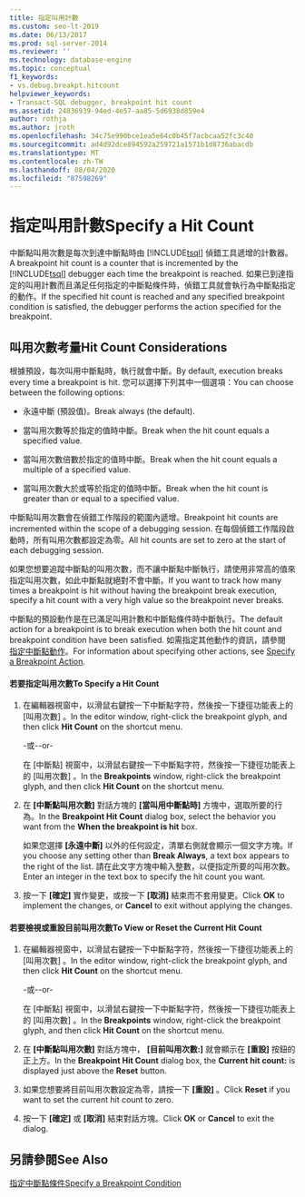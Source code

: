 ```yaml
---
title: 指定叫用計數
ms.custom: seo-lt-2019
ms.date: 06/13/2017
ms.prod: sql-server-2014
ms.reviewer: ''
ms.technology: database-engine
ms.topic: conceptual
f1_keywords:
- vs.debug.breakpt.hitcount
helpviewer_keywords:
- Transact-SQL debugger, breakpoint hit count
ms.assetid: 24836939-94ed-4e57-aa85-5d6938d859e4
author: rothja
ms.author: jroth
ms.openlocfilehash: 34c75e990bce1ea5e64c0b45f7acbcaa52fc3c40
ms.sourcegitcommit: ad4d92dce894592a259721a1571b1d8736abacdb
ms.translationtype: MT
ms.contentlocale: zh-TW
ms.lasthandoff: 08/04/2020
ms.locfileid: "87598269"
---
```

# <a name="specify-a-hit-count"></a><span data-ttu-id="0af3d-102">指定叫用計數</span><span class="sxs-lookup"><span data-stu-id="0af3d-102">Specify a Hit Count</span></span>
  <span data-ttu-id="0af3d-103">中斷點叫用次數是每次到達中斷點時由 [!INCLUDE[tsql](../../includes/tsql-md.md)] 偵錯工具遞增的計數器。</span><span class="sxs-lookup"><span data-stu-id="0af3d-103">A breakpoint hit count is a counter that is incremented by the [!INCLUDE[tsql](../../includes/tsql-md.md)] debugger each time the breakpoint is reached.</span></span> <span data-ttu-id="0af3d-104">如果已到達指定的叫用計數而且滿足任何指定的中斷點條件時，偵錯工具就會執行為中斷點指定的動作。</span><span class="sxs-lookup"><span data-stu-id="0af3d-104">If the specified hit count is reached and any specified breakpoint condition is satisfied, the debugger performs the action specified for the breakpoint.</span></span>  
  
## <a name="hit-count-considerations"></a><span data-ttu-id="0af3d-105">叫用次數考量</span><span class="sxs-lookup"><span data-stu-id="0af3d-105">Hit Count Considerations</span></span>  
 <span data-ttu-id="0af3d-106">根據預設，每次叫用中斷點時，執行就會中斷。</span><span class="sxs-lookup"><span data-stu-id="0af3d-106">By default, execution breaks every time a breakpoint is hit.</span></span> <span data-ttu-id="0af3d-107">您可以選擇下列其中一個選項：</span><span class="sxs-lookup"><span data-stu-id="0af3d-107">You can choose between the following options:</span></span>  
  
-   <span data-ttu-id="0af3d-108">永遠中斷 (預設值)。</span><span class="sxs-lookup"><span data-stu-id="0af3d-108">Break always (the default).</span></span>  
  
-   <span data-ttu-id="0af3d-109">當叫用次數等於指定的值時中斷。</span><span class="sxs-lookup"><span data-stu-id="0af3d-109">Break when the hit count equals a specified value.</span></span>  
  
-   <span data-ttu-id="0af3d-110">當叫用次數倍數於指定的值時中斷。</span><span class="sxs-lookup"><span data-stu-id="0af3d-110">Break when the hit count equals a multiple of a specified value.</span></span>  
  
-   <span data-ttu-id="0af3d-111">當叫用次數大於或等於指定的值時中斷。</span><span class="sxs-lookup"><span data-stu-id="0af3d-111">Break when the hit count is greater than or equal to a specified value.</span></span>  
  
 <span data-ttu-id="0af3d-112">中斷點叫用次數會在偵錯工作階段的範圍內遞增。</span><span class="sxs-lookup"><span data-stu-id="0af3d-112">Breakpoint hit counts are incremented within the scope of a debugging session.</span></span> <span data-ttu-id="0af3d-113">在每個偵錯工作階段啟動時，所有叫用次數都設定為零。</span><span class="sxs-lookup"><span data-stu-id="0af3d-113">All hit counts are set to zero at the start of each debugging session.</span></span>  
  
 <span data-ttu-id="0af3d-114">如果您想要追蹤中斷點的叫用次數，而不讓中斷點中斷執行，請使用非常高的值來指定叫用次數，如此中斷點就絕對不會中斷。</span><span class="sxs-lookup"><span data-stu-id="0af3d-114">If you want to track how many times a breakpoint is hit without having the breakpoint break execution, specify a hit count with a very high value so the breakpoint never breaks.</span></span>  
  
 <span data-ttu-id="0af3d-115">中斷點的預設動作是在已滿足叫用計數和中斷點條件時中斷執行。</span><span class="sxs-lookup"><span data-stu-id="0af3d-115">The default action for a breakpoint is to break execution when both the hit count and breakpoint condition have been satisfied.</span></span> <span data-ttu-id="0af3d-116">如需指定其他動作的資訊，請參閱 [指定中斷點動作](specify-a-breakpoint-action.md)。</span><span class="sxs-lookup"><span data-stu-id="0af3d-116">For information about specifying other actions, see [Specify a Breakpoint Action](specify-a-breakpoint-action.md).</span></span>  
  
#### <a name="to-specify-a-hit-count"></a><span data-ttu-id="0af3d-117">若要指定叫用次數</span><span class="sxs-lookup"><span data-stu-id="0af3d-117">To Specify a Hit Count</span></span>  
  
1.  <span data-ttu-id="0af3d-118">在編輯器視窗中，以滑鼠右鍵按一下中斷點字符，然後按一下捷徑功能表上的 [叫用次數]  。</span><span class="sxs-lookup"><span data-stu-id="0af3d-118">In the editor window, right-click the breakpoint glyph, and then click **Hit Count** on the shortcut menu.</span></span>  
  
     <span data-ttu-id="0af3d-119">-或-</span><span class="sxs-lookup"><span data-stu-id="0af3d-119">-or-</span></span>  
  
     <span data-ttu-id="0af3d-120">在 [中斷點]  視窗中，以滑鼠右鍵按一下中斷點字符，然後按一下捷徑功能表上的 [叫用次數]  。</span><span class="sxs-lookup"><span data-stu-id="0af3d-120">In the **Breakpoints** window, right-click the breakpoint glyph, and then click **Hit Count** on the shortcut menu.</span></span>  
  
2.  <span data-ttu-id="0af3d-121">在 **[中斷點叫用次數]** 對話方塊的 **[當叫用中斷點時]** 方塊中，選取所要的行為。</span><span class="sxs-lookup"><span data-stu-id="0af3d-121">In the **Breakpoint Hit Count** dialog box, select the behavior you want from the **When the breakpoint is hit** box.</span></span>  
  
     <span data-ttu-id="0af3d-122">如果您選擇 **[永遠中斷]** 以外的任何設定，清單右側就會顯示一個文字方塊。</span><span class="sxs-lookup"><span data-stu-id="0af3d-122">If you choose any setting other than **Break Always**, a text box appears to the right of the list.</span></span> <span data-ttu-id="0af3d-123">請在此文字方塊中輸入整數，以便指定所要的叫用次數。</span><span class="sxs-lookup"><span data-stu-id="0af3d-123">Enter an integer in the text box to specify the hit count you want.</span></span>  
  
3.  <span data-ttu-id="0af3d-124">按一下 **[確定]** 實作變更，或按一下 **[取消]** 結束而不套用變更。</span><span class="sxs-lookup"><span data-stu-id="0af3d-124">Click **OK** to implement the changes, or **Cancel** to exit without applying the changes.</span></span>  
  
#### <a name="to-view-or-reset-the-current-hit-count"></a><span data-ttu-id="0af3d-125">若要檢視或重設目前叫用次數</span><span class="sxs-lookup"><span data-stu-id="0af3d-125">To View or Reset the Current Hit Count</span></span>  
  
1.  <span data-ttu-id="0af3d-126">在編輯器視窗中，以滑鼠右鍵按一下中斷點字符，然後按一下捷徑功能表上的 [叫用次數]  。</span><span class="sxs-lookup"><span data-stu-id="0af3d-126">In the editor window, right-click the breakpoint glyph, and then click **Hit Count** on the shortcut menu.</span></span>  
  
     <span data-ttu-id="0af3d-127">-或-</span><span class="sxs-lookup"><span data-stu-id="0af3d-127">-or-</span></span>  
  
     <span data-ttu-id="0af3d-128">在 [中斷點]  視窗中，以滑鼠右鍵按一下中斷點字符，然後按一下捷徑功能表上的 [叫用次數]  。</span><span class="sxs-lookup"><span data-stu-id="0af3d-128">In the **Breakpoints** window, right-click the breakpoint glyph, and then click **Hit Count** on the shortcut menu.</span></span>  
  
2.  <span data-ttu-id="0af3d-129">在 **[中斷點叫用次數]** 對話方塊中， **[目前叫用次數:]** 就會顯示在 **[重設]** 按鈕的正上方。</span><span class="sxs-lookup"><span data-stu-id="0af3d-129">In the **Breakpoint Hit Count** dialog box, the **Current hit count:** is displayed just above the **Reset** button.</span></span>  
  
3.  <span data-ttu-id="0af3d-130">如果您想要將目前叫用次數設定為零，請按一下 **[重設]** 。</span><span class="sxs-lookup"><span data-stu-id="0af3d-130">Click **Reset** if you want to set the current hit count to zero.</span></span>  
  
4.  <span data-ttu-id="0af3d-131">按一下 **[確定]** 或 **[取消]** 結束對話方塊。</span><span class="sxs-lookup"><span data-stu-id="0af3d-131">Click **OK** or **Cancel** to exit the dialog.</span></span>  
  
## <a name="see-also"></a><span data-ttu-id="0af3d-132">另請參閱</span><span class="sxs-lookup"><span data-stu-id="0af3d-132">See Also</span></span>  
 [<span data-ttu-id="0af3d-133">指定中斷點條件</span><span class="sxs-lookup"><span data-stu-id="0af3d-133">Specify a Breakpoint Condition</span></span>](specify-a-breakpoint-condition.md)  
  
  
